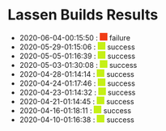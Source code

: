 # Lassen Builds Results

 - 2020-06-04-00:15:50 : ![red](./images/red.png) failure
 - 2020-05-29-01:15:06 : ![green](./images/green.png) success
 - 2020-05-05-01:16:39 : ![green](./images/green.png) success
 - 2020-05-03-01:30:08 : ![green](./images/green.png) success
 - 2020-04-28-01:14:14 : ![green](./images/green.png) success
 - 2020-04-24-01:17:46 : ![green](./images/green.png) success
 - 2020-04-23-01:14:32 : ![green](./images/green.png) success
 - 2020-04-21-01:14:45 : ![green](./images/green.png) success
 - 2020-04-16-01:18:11 : ![green](./images/green.png) success
 - 2020-04-10-01:16:38 : ![green](./images/green.png) success
